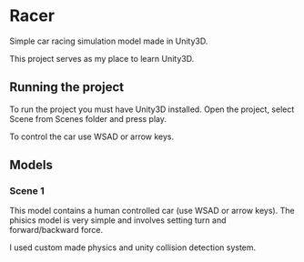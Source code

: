 # Racer
Simple car racing simulation model made in Unity3D.

This project serves as my place to learn Unity3D.

## Running the project
To run the project you must have Unity3D installed. Open the project, select Scene from Scenes folder and press play.

To control the car use WSAD or arrow keys. 

## Models
### Scene 1
This model contains a human controlled car (use WSAD or arrow keys). The phisics model is very simple and involves setting turn and forward/backward force.

I used custom made physics and unity collision detection system.